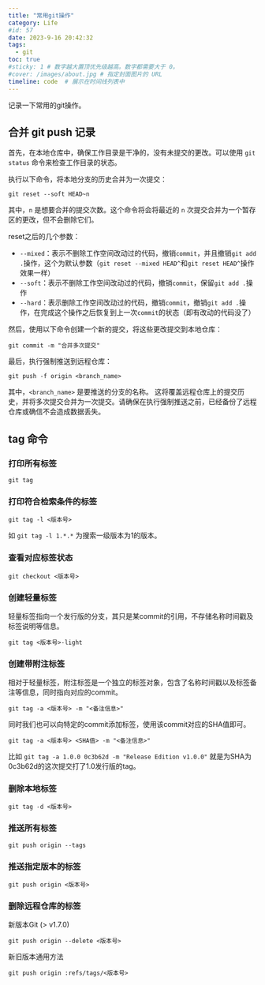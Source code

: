 ```yaml
---
title: "常用git操作"
category: Life
#id: 57
date: 2023-9-16 20:42:32
tags: 
  - git
toc: true
#sticky: 1 # 数字越大置顶优先级越高。数字都需要大于 0。
#cover: /images/about.jpg # 指定封面图片的 URL
timeline: code  # 展示在时间线列表中
---
```

记录一下常用的git操作。
<!--more-->

## 合并 git push 记录
首先，在本地仓库中，确保工作目录是干净的，没有未提交的更改。可以使用 `git status` 命令来检查工作目录的状态。

执行以下命令，将本地分支的历史合并为一次提交：

```shell
git reset --soft HEAD~n
```
其中，`n` 是想要合并的提交次数。这个命令将会将最近的 `n` 次提交合并为一个暂存区的更改，但不会删除它们。

reset之后的几个参数：

- `--mixed`：表示不删除工作空间改动过的代码，撤销`commit`，并且撤销`git add .`操作，这个为默认参数（`git reset --mixed HEAD^`和`git reset HEAD^`操作效果一样）
- `--soft`：表示不删除工作空间改动过的代码，撤销`commit`，保留`git add .`操作
- `--hard`：表示删除工作空间改动过的代码，撤销`commit`，撤销`git add .`操作，在完成这个操作之后恢复到上一次`commit`的状态（即有改动的代码没了）


然后，使用以下命令创建一个新的提交，将这些更改提交到本地仓库：
```shell
git commit -m "合并多次提交"
```

最后，执行强制推送到远程仓库：

```shell
git push -f origin <branch_name>
```
其中，`<branch_name>` 是要推送的分支的名称。
这将覆盖远程仓库上的提交历史，并将多次提交合并为一次提交。请确保在执行强制推送之前，已经备份了远程仓库或确信不会造成数据丢失。

## tag 命令
### 打印所有标签
```shell
git tag
```

### 打印符合检索条件的标签
```shell
git tag -l <版本号>
```
如 `git tag -l 1.*.*` 为搜索一级版本为1的版本。

### 查看对应标签状态
```shell
git checkout <版本号>
```

### 创建轻量标签
轻量标签指向一个发行版的分支，其只是某commit的引用，不存储名称时间戳及标签说明等信息。
```shell
git tag <版本号>-light
```

### 创建带附注标签
相对于轻量标签，附注标签是一个独立的标签对象，包含了名称时间戳以及标签备注等信息，同时指向对应的commit。
```shell
git tag -a <版本号> -m "<备注信息>"
```
同时我们也可以向特定的commit添加标签，使用该commit对应的SHA值即可。
```shell
git tag -a <版本号> <SHA值> -m "<备注信息>"
```
比如 `git tag -a 1.0.0 0c3b62d -m "Release Edition v1.0.0"` 就是为SHA为0c3b62d的这次提交打了1.0发行版的tag。

### 删除本地标签
```shell
git tag -d <版本号>
```

### 推送所有标签
```shell
git push origin --tags
```

### 推送指定版本的标签
```shell
git push origin <版本号>
```

### 删除远程仓库的标签
新版本Git (> v1.7.0)
```shell
git push origin --delete <版本号>
```
新旧版本通用方法
```shell
git push origin :refs/tags/<版本号>
```

